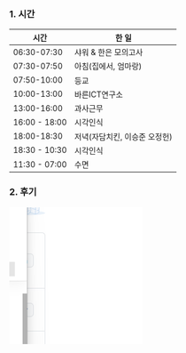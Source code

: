 ### 1. 시간

| 시간          | 한 일                         |
| ------------- | ----------------------------- |
| 06:30-07:30   | 샤워 & 한은 모의고사          |
| 07:30-07:50   | 아침(집에서, 엄마랑)          |
| 07:50-10:00   | 등교                          |
| 10:00-13:00   | 바른ICT연구소                 |
| 13:00-16:00   | 과사근무                      |
| 16:00 - 18:00 | 시각인식                      |
| 18:00-18:30   | 저녁(자담치킨, 이승준 오정헌) |
| 18:30 - 10:30 | 시각인식                      |
| 11:30 - 07:00 | 수면                          |

### 2. 후기

![image-20220614205608189](https://raw.githubusercontent.com/whatsdata/assets/main/img/2022-06/image-20220614205608189.png?token=AZFLOWKKWZLOIDLZZIL3XOTCVB3Y4)
